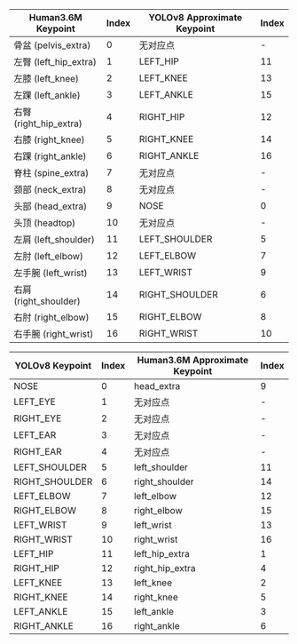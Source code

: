 

| Human3.6M Keypoint      | Index | YOLOv8 Approximate Keypoint | Index |
|-----------------------  |-------|-----------------------------|-------|
| 骨盆 (pelvis_extra)     | 0     | 无对应点                     | -     |
| 左臀 (left_hip_extra)   | 1     | LEFT_HIP                    | 11    |
| 左膝 (left_knee)        | 2     | LEFT_KNEE                   | 13    |
| 左踝 (left_ankle)       | 3     | LEFT_ANKLE                  | 15    |
| 右臀 (right_hip_extra)  | 4     | RIGHT_HIP                   | 12    |
| 右膝 (right_knee)       | 5     | RIGHT_KNEE                  | 14    |
| 右踝 (right_ankle)      | 6     | RIGHT_ANKLE                 | 16    |
| 脊柱 (spine_extra)      | 7     | 无对应点                     | -     |
| 颈部 (neck_extra)       | 8     | 无对应点                     | -     |
| 头部 (head_extra)       | 9     | NOSE                        | 0     |
| 头顶 (headtop)          | 10    | 无对应点                     | -     |
| 左肩 (left_shoulder)    | 11    | LEFT_SHOULDER               | 5     |
| 左肘 (left_elbow)       | 12    | LEFT_ELBOW                  | 7     |
| 左手腕 (left_wrist)     | 13    | LEFT_WRIST                  | 9     |
| 右肩 (right_shoulder)   | 14    | RIGHT_SHOULDER              | 6     |
| 右肘 (right_elbow)      | 15    | RIGHT_ELBOW                 | 8     |
| 右手腕 (right_wrist)    | 16    | RIGHT_WRIST                 | 10    |

| YOLOv8 Keypoint          | Index | Human3.6M Approximate Keypoint | Index |
|--------------------------|-------|---------------------------------|-------|
| NOSE                     | 0     | head_extra                      | 9     |
| LEFT_EYE                 | 1     | 无对应点                        | -     |
| RIGHT_EYE                | 2     | 无对应点                        | -     |
| LEFT_EAR                 | 3     | 无对应点                        | -     |
| RIGHT_EAR                | 4     | 无对应点                        | -     |
| LEFT_SHOULDER            | 5     | left_shoulder                  | 11    |
| RIGHT_SHOULDER           | 6     | right_shoulder                 | 14    |
| LEFT_ELBOW               | 7     | left_elbow                     | 12    |
| RIGHT_ELBOW              | 8     | right_elbow                    | 15    |
| LEFT_WRIST               | 9     | left_wrist                     | 13    |
| RIGHT_WRIST              | 10    | right_wrist                    | 16    |
| LEFT_HIP                 | 11    | left_hip_extra                 | 1     |
| RIGHT_HIP                | 12    | right_hip_extra                | 4     |
| LEFT_KNEE                | 13    | left_knee                      | 2     |
| RIGHT_KNEE               | 14    | right_knee                     | 5     |
| LEFT_ANKLE               | 15    | left_ankle                     | 3     |
| RIGHT_ANKLE              | 16    | right_ankle                    | 6     |